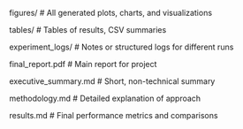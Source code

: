 
figures/                 # All generated plots, charts, and visualizations

tables/                   # Tables of results, CSV summaries

experiment_logs/          # Notes or structured logs for different runs

final_report.pdf          # Main report for project

executive_summary.md      # Short, non-technical summary

methodology.md            # Detailed explanation of approach

results.md                # Final performance metrics and comparisons

